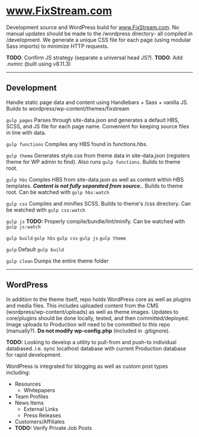 # www.FixStream.com
Development source and WordPress build for www.FixStream.com. No manual updates should be made to the /wordpress directory- all compiled in /development. We generate a unique CSS file for each page (using modular Sass imports) to minimize HTTP requests.

**TODO**: Confirm JS strategy (separate a universal head JS?).
**TODO**: Add .nvmrc (built using v8.11.3)

---

## Development
Handle static page data and content using Handlebars + Sass + vanilla JS. Builds to wordpress/wp-content/themes/fixstream

```gulp pages```
Parses through site-data.json and generates a default HBS, SCSS, and JS file for each page name. Convenient for keeping source files in line with data.

```gulp functions```
Compiles any HBS found in functions.hbs.

```gulp theme```
Generates style.css from theme data in site-data.json (registers theme for WP admin to find). Also runs `gulp functions`. Builds to theme root.

```gulp hbs```
Comples HBS from site-data.json as well as content within HBS templates. **_Content is not fully separated from source._**. Builds to theme root. Can be watched with `gulp hbs:watch`

```gulp css```
Compiles and minifies SCSS. Builds to theme's /css directory. Can be watched with `gulp css:watch`

```gulp js```
**TODO:** Properly compile/bundle/lint/minify. Can be watched with `gulp js:watch`

```gulp build```
`gulp hbs` `gulp css` `gulp js` `gulp theme`

```gulp```
Default `gulp build`

```gulp clean```
Dumps the entire theme folder

---

## WordPress
In addition to the theme itself, repo holds WordPress core as well as plugins and media files. This includes uploaded content from the CMS (wordpress/wp-content/uploads) as well as theme images. Updates to core/plugins should be done locally, tested, and then committed/deployed. Image uploads to Production will need to be committed to this repo (manually?). **Do not modify wp-config.php** (included in .gitignore).

**TODO:** Looking to develop a utility to pull-from and push-to individual databased. i.e. sync localhost database with current Production database for rapid development.


WordPress is integrated for blogging as well as custom post types including:
* Resources
	* Whitepapers
* Team Profiles
* News Items
	* External Links
	* Press Releases
* Customers/Affiliates
* **TODO:** Verify Private Job Posts